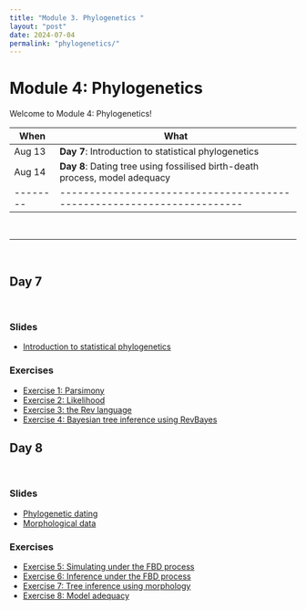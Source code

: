 ```yaml
---
title: "Module 3. Phylogenetics "
layout: "post" 
date: 2024-07-04
permalink: "phylogenetics/"
---
```


# Module 4: Phylogenetics 

Welcome to Module 4: Phylogenetics! 



| When   | What                                                                 |
|--------|----------------------------------------------------------------------|
| Aug 13 | **Day 7**: Introduction to statistical phylogenetics                                       |
| Aug 14 | **Day 8**: Dating tree using fossilised birth-death process, model adequacy|
|--------|----------------------------------------------------------------------|

<br>

- - -

<br>

## Day 7 

<br>

### Slides
- [Introduction to statistical phylogenetics]({{site.baseurl}}/data/phylogenetics/phylo-part1.pdf)

### Exercises
- [Exercise 1: Parsimony]({{site.baseurl}}/phylogenetics/parsimony)
- [Exercise 2: Likelihood]({{site.baseurl}}/phylogenetics/likelihood)
- [Exercise 3: the Rev language]({{site.baseurl}}/phylogenetics/revbayes)
- [Exercise 4: Bayesian tree inference using RevBayes]({{site.baseurl}}/phylogenetics/bayesian)

## Day 8

<br>

### Slides
- [Phylogenetic dating]({{site.baseurl}}/data/phylogenetics/phylo-part2.pdf)
- [Morphological data]({{site.baseurl}}/data/phylogenetics/phylo-part3.pdf)

### Exercises
- [Exercise 5: Simulating under the FBD process]({{site.baseurl}}/phylogenetics/fbd_sim)
- [Exercise 6: Inference under the FBD process]({{site.baseurl}}/phylogenetics/fbd_inf)
- [Exercise 7: Tree inference using morphology]({{site.baseurl}}/phylogenetics/morpho_inf)
- [Exercise 8: Model adequacy]({{site.baseurl}}/phylogenetics/PPS)








